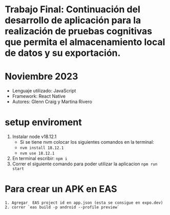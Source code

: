 # Trabajo Final: Continuación del desarrollo de aplicación para la realización de pruebas cognitivas que permita el almacenamiento local de datos y su exportación.

# Noviembre 2023

- Lenguaje utilizado: JavaScript
- Framework: React Native
- Autores: Glenn Craig y Martina Rivero

# setup enviroment

1. Instalar node v18.12.1
   - Si se tiene nvm colocar los siguientes comandos en la terminal:
   - `nvm install 18.12.1`
   - `nvm use 18.12.1`
2. En terminal escribir: `npm i`
3. Correr el siguiente comando para poder utilizar la aplicacion `npm run start`

# Para crear un APK en EAS

    1. Agregar  EAS project id en app.json (esta se consigue en expo.dev)
    2. correr `eas build -p android --profile preview`
